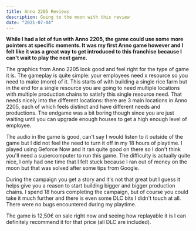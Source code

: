 ```yaml
---
title: Anno 2205 Reviews
description: Going to the moon with this review
date: "2021-07-04"
---
```


**While I had a lot of fun with Anno 2205, the game could use some more pointers at specific moments. It was my first Anno game however and I felt like it was a great way to get introduced to this franchise because I can't wait to play the next game.**

The graphics from Anno 2205 look good and feel right for the type of game it is. The gameplay is quite simple: your employees need x resource so you need to make (more) of it. This starts of with building a single rice farm but in the end for a single resource you are going to need multiple locations with multiple production chains to satisfy this single resource need. That needs nicely into the different locations: there are 3 main locations in Anno 2205, each of which feels distinct and have different needs and productions. The endgame was a bit boring though since you are just waiting until you can upgrade enough houses to get a high enough level of employee.

The audio in the game is good, can't say I would listen to it outside of the game but I did not feel the need to turn it off in my 18 hours of playtime. I played using Geforce Now and it ran quite good on there so I don't think you'll need a supercomputer to run this game. The difficulty is actually quite nice, I only had one time that I felt stuck because I ran out of money on the moon but that was solved after some tips from Google.

During the campaign you get a story and it's not that great but I guess it helps give you a reason to start building bigger and bigger production chains. I spend 18 hours completing the campaign, but of course you could take it much further and there is even some DLC bits I didn't touch at all. There were no bugs encountered during my playtime.

The game is 12,50€ on sale right now and seeing how replayable it is I can definitely recommend it for that price (all DLC are included).